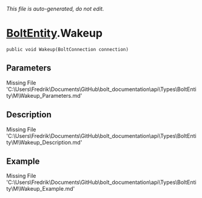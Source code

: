 *This file is auto-generated, do not edit.*

# [BoltEntity](Types/BoltEntity.md).Wakeup
`public void Wakeup(BoltConnection connection)`
## Parameters
Missing File 'C:\Users\Fredrik\Documents\GitHub\bolt_documentation\api\Types\BoltEntity\M\Wakeup_Parameters.md'
## Description
Missing File 'C:\Users\Fredrik\Documents\GitHub\bolt_documentation\api\Types\BoltEntity\M\Wakeup_Description.md'
## Example
Missing File 'C:\Users\Fredrik\Documents\GitHub\bolt_documentation\api\Types\BoltEntity\M\Wakeup_Example.md'
